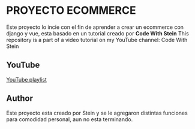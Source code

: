 # PROYECTO ECOMMERCE

Este proyecto lo incie con el fin de aprender a crear un ecommerce con django y vue, esta basado en un tutorial creado por **Code With Stein**
This repository is a part of a video tutorial on my YouTube channel: Code With Stein

## YouTube
[YouTube playlist](https://www.youtube.com/watch?v=EoYFWkxXxXM&list=PLpyspNLjzwBn_Rc4Vxmucte1OiZANUtE0)

## Author
Este proyecto esta creado por Stein y se le agregaron distintas funciones para comodidad personal, aun no esta terminando.
